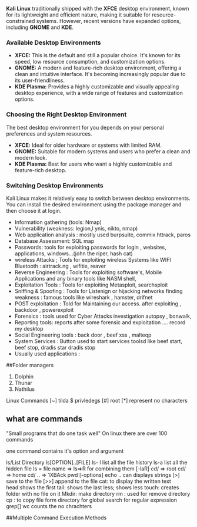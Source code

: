 **Kali Linux** traditionally shipped with the **XFCE** desktop environment, known for its lightweight and efficient nature, making it suitable for resource-constrained systems. However, recent versions have expanded options, including **GNOME** and **KDE**.

### Available Desktop Environments

- **XFCE:** This is the default and still a popular choice. It's known for its speed, low resource consumption, and customization options.
- **GNOME:** A modern and feature-rich desktop environment, offering a clean and intuitive interface. It's becoming increasingly popular due to its user-friendliness.
- **KDE Plasma:** Provides a highly customizable and visually appealing desktop experience, with a wide range of features and customization options.

### Choosing the Right Desktop Environment

The best desktop environment for you depends on your personal preferences and system resources.

- **XFCE:** Ideal for older hardware or systems with limited RAM.
- **GNOME:** Suitable for modern systems and users who prefer a clean and modern look.
- **KDE Plasma:** Best for users who want a highly customizable and feature-rich desktop.

### Switching Desktop Environments

Kali Linux makes it relatively easy to switch between desktop environments. You can install the desired environment using the package manager and then choose it at login.

- Information gathering (tools: Nmap)
- Vulnerability (weakness: legion,l ynis, nikto, nmap) 
- Web application analysis : mostly used burpsuite, commix httrack, paros
- Database Assessment: SQL map
- Passwords: tools for exploiting passwords for login , websites, applications, windows...(john the riper, hash cat)
- wireless Attacks ; Tools for exploiting wireless Systems like WIFI Bluetooth : airtrack.ng , wifitie, reaver 
- Reverse Engineering : Tools for exploiting software's, Mobile  Applications and any binary tools like NASM shell,
- Exploitation Tools : Tools for exploiting  Metasploit, searchsploit
- Sniffing & Spoofing : Tools for Listenign or hijacking networks finding weakness :  famous tools like wireshark , hamster, drifnet
- POST exploitation : Told for Maintaining our access. after exploiting , backdoor , powerexploit 
- Forensics : tools used for Cyber Attacks investigation autopsy , bonwalk, 
- Reporting tools: reports after some forensic and exploitation .... record my desktop
- Social Engineering tools : back door , beef xss , malteqp
- System Services : Button used to start services toolsd like beef start, beef stop, dradis star dradis stop
- Usually used applications : 

##Folder managers
1. Dolphin
2. Thunar
3. Nathilus

Linux Commands
[~] tilda 
$ privledegs
[#] root 
[*] represent no characters

## what  are commands

"Small programs that do one task well"
On linux there are over 100 commands 

one command contains it's option and argument 

 ls/List Directory
 ls[OPTION]..[FILE]
 ls- l list all the file history
 ls-a list all the hidden file
 ls = file name =>
 ls=>R
 for combining them [-laR]
 cd/ => root
 cd/ => home
 cd/ .. => 1XBAck
pwd [-options] 
echo .. can displays strings
[>] save  to the file
[>>] append to the file
cat: to display the written text
head:shows  the first
tail: shows the last
less; shows less
touch: creates folder with no file on it
Mkdir: make directory
rm : used for remove directory 
cp : to copy file form directory
 for global search for regular expression 
grep[]
wc counts the no chrachters

##Multiple Command Execution Methods







